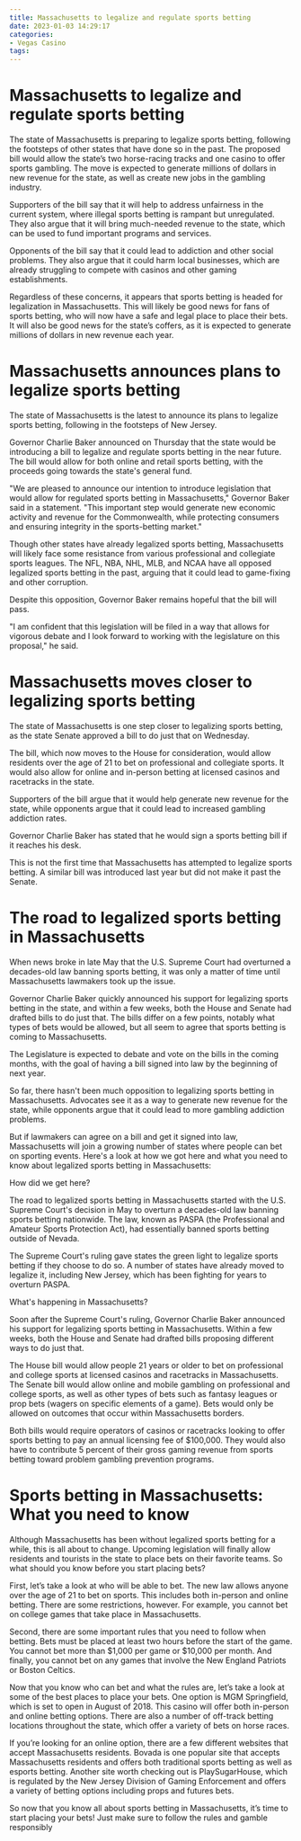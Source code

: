 ```yaml
---
title: Massachusetts to legalize and regulate sports betting
date: 2023-01-03 14:29:17
categories:
- Vegas Casino
tags:
---
```



#  Massachusetts to legalize and regulate sports betting

The state of Massachusetts is preparing to legalize sports betting, following the footsteps of other states that have done so in the past. The proposed bill would allow the state’s two horse-racing tracks and one casino to offer sports gambling. The move is expected to generate millions of dollars in new revenue for the state, as well as create new jobs in the gambling industry.

Supporters of the bill say that it will help to address unfairness in the current system, where illegal sports betting is rampant but unregulated. They also argue that it will bring much-needed revenue to the state, which can be used to fund important programs and services.

Opponents of the bill say that it could lead to addiction and other social problems. They also argue that it could harm local businesses, which are already struggling to compete with casinos and other gaming establishments.

Regardless of these concerns, it appears that sports betting is headed for legalization in Massachusetts. This will likely be good news for fans of sports betting, who will now have a safe and legal place to place their bets. It will also be good news for the state’s coffers, as it is expected to generate millions of dollars in new revenue each year.

#  Massachusetts announces plans to legalize sports betting

The state of Massachusetts is the latest to announce its plans to legalize sports betting, following in the footsteps of New Jersey.

Governor Charlie Baker announced on Thursday that the state would be introducing a bill to legalize and regulate sports betting in the near future. The bill would allow for both online and retail sports betting, with the proceeds going towards the state's general fund.

"We are pleased to announce our intention to introduce legislation that would allow for regulated sports betting in Massachusetts," Governor Baker said in a statement. "This important step would generate new economic activity and revenue for the Commonwealth, while protecting consumers and ensuring integrity in the sports-betting market."

Though other states have already legalized sports betting, Massachusetts will likely face some resistance from various professional and collegiate sports leagues. The NFL, NBA, NHL, MLB, and NCAA have all opposed legalized sports betting in the past, arguing that it could lead to game-fixing and other corruption.

Despite this opposition, Governor Baker remains hopeful that the bill will pass.

"I am confident that this legislation will be filed in a way that allows for vigorous debate and I look forward to working with the legislature on this proposal," he said.

#  Massachusetts moves closer to legalizing sports betting

The state of Massachusetts is one step closer to legalizing sports betting, as the state Senate approved a bill to do just that on Wednesday.

The bill, which now moves to the House for consideration, would allow residents over the age of 21 to bet on professional and collegiate sports. It would also allow for online and in-person betting at licensed casinos and racetracks in the state.

Supporters of the bill argue that it would help generate new revenue for the state, while opponents argue that it could lead to increased gambling addiction rates.

Governor Charlie Baker has stated that he would sign a sports betting bill if it reaches his desk.

This is not the first time that Massachusetts has attempted to legalize sports betting. A similar bill was introduced last year but did not make it past the Senate.

#  The road to legalized sports betting in Massachusetts

When news broke in late May that the U.S. Supreme Court had overturned a decades-old law banning sports betting, it was only a matter of time until Massachusetts lawmakers took up the issue.

Governor Charlie Baker quickly announced his support for legalizing sports betting in the state, and within a few weeks, both the House and Senate had drafted bills to do just that. The bills differ on a few points, notably what types of bets would be allowed, but all seem to agree that sports betting is coming to Massachusetts.

The Legislature is expected to debate and vote on the bills in the coming months, with the goal of having a bill signed into law by the beginning of next year.

So far, there hasn't been much opposition to legalizing sports betting in Massachusetts. Advocates see it as a way to generate new revenue for the state, while opponents argue that it could lead to more gambling addiction problems.

But if lawmakers can agree on a bill and get it signed into law, Massachusetts will join a growing number of states where people can bet on sporting events. Here's a look at how we got here and what you need to know about legalized sports betting in Massachusetts:

How did we get here?

The road to legalized sports betting in Massachusetts started with the U.S. Supreme Court's decision in May to overturn a decades-old law banning sports betting nationwide. The law, known as PASPA (the Professional and Amateur Sports Protection Act), had essentially banned sports betting outside of Nevada.

The Supreme Court's ruling gave states the green light to legalize sports betting if they choose to do so. A number of states have already moved to legalize it, including New Jersey, which has been fighting for years to overturn PASPA.

What's happening in Massachusetts?

Soon after the Supreme Court's ruling, Governor Charlie Baker announced his support for legalizing sports betting in Massachusetts. Within a few weeks, both the House and Senate had drafted bills proposing different ways to do just that.

The House bill would allow people 21 years or older to bet on professional and college sports at licensed casinos and racetracks in Massachusetts. The Senate bill would allow online and mobile gambling on professional and college sports, as well as other types of bets such as fantasy leagues or prop bets (wagers on specific elements of a game). Bets would only be allowed on outcomes that occur within Massachusetts borders.

Both bills would require operators of casinos or racetracks looking to offer sports betting to pay an annual licensing fee of $100,000. They would also have to contribute 5 percent of their gross gaming revenue from sports betting toward problem gambling prevention programs.

#  Sports betting in Massachusetts: What you need to know

Although Massachusetts has been without legalized sports betting for a while, this is all about to change. Upcoming legislation will finally allow residents and tourists in the state to place bets on their favorite teams. So what should you know before you start placing bets?

First, let’s take a look at who will be able to bet. The new law allows anyone over the age of 21 to bet on sports. This includes both in-person and online betting. There are some restrictions, however. For example, you cannot bet on college games that take place in Massachusetts.

Second, there are some important rules that you need to follow when betting. Bets must be placed at least two hours before the start of the game. You cannot bet more than $1,000 per game or $10,000 per month. And finally, you cannot bet on any games that involve the New England Patriots or Boston Celtics.

Now that you know who can bet and what the rules are, let’s take a look at some of the best places to place your bets. One option is MGM Springfield, which is set to open in August of 2018. This casino will offer both in-person and online betting options. There are also a number of off-track betting locations throughout the state, which offer a variety of bets on horse races.

If you’re looking for an online option, there are a few different websites that accept Massachusetts residents. Bovada is one popular site that accepts Massachusetts residents and offers both traditional sports betting as well as esports betting. Another site worth checking out is PlaySugarHouse, which is regulated by the New Jersey Division of Gaming Enforcement and offers a variety of betting options including props and futures bets.

So now that you know all about sports betting in Massachusetts, it’s time to start placing your bets! Just make sure to follow the rules and gamble responsibly